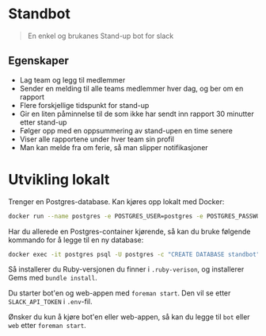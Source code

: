 Standbot
========

> En enkel og brukanes Stand-up bot for slack


## Egenskaper

* Lag team og legg til medlemmer
* Sender en melding til alle teams medlemmer hver dag, og ber om en rapport
* Flere forskjellige tidspunkt for stand-up
* Gir en liten påminnelse til de som ikke har sendt inn rapport 30 minutter etter stand-up
* Følger opp med en oppsummering av stand-upen en time senere
* Viser alle rapportene under hver team sin profil
* Man kan melde fra om ferie, så man slipper notifikasjoner


# Utvikling lokalt

Trenger en Postgres-database. Kan kjøres opp lokalt med Docker:
```bash
docker run --name postgres -e POSTGRES_USER=postgres -e POSTGRES_PASSWORD=postgres -e POSTGRES_DB=standbot -p 5432:5432 -d postgres:latest
```

Har du allerede en Postgres-container kjørende, så kan du bruke følgende kommando for å legge til en ny database:
```bash
docker exec -it postgres psql -U postgres -c "CREATE DATABASE standbot"
```

Så installerer du Ruby-versjonen du finner i `.ruby-verison`, og installerer Gems med `bundle install`.

Du starter bot'en og web-appen med `foreman start`. Den vil se etter `SLACK_API_TOKEN` i `.env`-fil.

Ønsker du kun å kjøre bot'en eller web-appen, så kan du legge til `bot` eller `web` etter `foreman start`.

